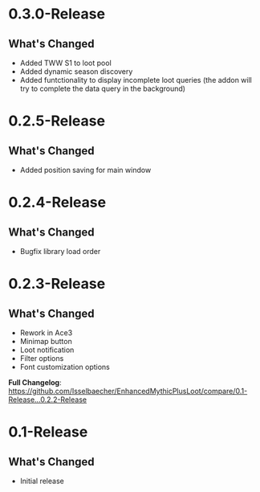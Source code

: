 # 0.3.0-Release
## What's Changed
* Added TWW S1 to loot pool
* Added dynamic season discovery
* Added funtctionality to display incomplete loot queries (the addon will try to complete the data query in the background)

# 0.2.5-Release
## What's Changed
* Added position saving for main window

# 0.2.4-Release
## What's Changed
* Bugfix library load order

# 0.2.3-Release
## What's Changed
* Rework in Ace3
* Minimap button
* Loot notification
* Filter options
* Font customization options 

**Full Changelog**: https://github.com/Isselbaecher/EnhancedMythicPlusLoot/compare/0.1-Release...0.2.2-Release

# 0.1-Release
## What's Changed
* Initial release
